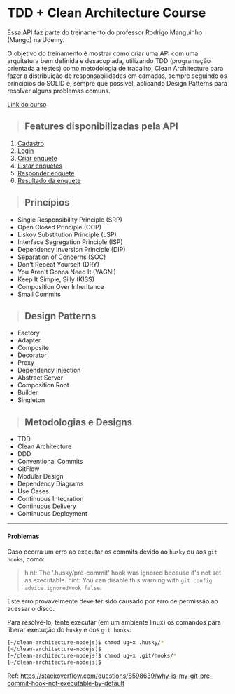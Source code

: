 # TDD + Clean Architecture Course

Essa API faz parte do treinamento do professor Rodrigo Manguinho (Mango) na Udemy.

O objetivo do treinamento é mostrar como criar uma API com uma arquitetura bem definida e desacoplada, utilizando TDD (programação orientada a testes) como metodologia de trabalho, Clean Architecture para fazer a distribuição de responsabilidades em camadas, sempre seguindo os princípios do SOLID e, sempre que possível, aplicando Design Patterns para resolver alguns problemas comuns.

[Link do curso](https://www.udemy.com/course/tdd-com-mango/?referralCode=B53CE5CA2B9AFA5A6FA1)

> ## Features disponibilizadas pela API

1. [Cadastro](./requirements/signup.md)
2. [Login](./requirements/login.md)
3. [Criar enquete](./requirements/add-survey.md)
4. [Listar enquetes](./requirements/load-surveys.md)
5. [Responder enquete](./requirements/save-survey-result.md)
6. [Resultado da enquete](./requirements/load-survey-result.md)

> ## Princípios

- Single Responsibility Principle (SRP)
- Open Closed Principle (OCP)
- Liskov Substitution Principle (LSP)
- Interface Segregation Principle (ISP)
- Dependency Inversion Principle (DIP)
- Separation of Concerns (SOC)
- Don't Repeat Yourself (DRY)
- You Aren't Gonna Need It (YAGNI)
- Keep It Simple, Silly (KISS)
- Composition Over Inheritance
- Small Commits

> ## Design Patterns

- Factory
- Adapter
- Composite
- Decorator
- Proxy
- Dependency Injection
- Abstract Server
- Composition Root
- Builder
- Singleton

> ## Metodologias e Designs

- TDD
- Clean Architecture
- DDD
- Conventional Commits
- GitFlow
- Modular Design
- Dependency Diagrams
- Use Cases
- Continuous Integration
- Continuous Delivery
- Continuous Deployment

---

#### Problemas

Caso ocorra um erro ao executar os commits devido ao `husky` ou aos `git hooks`, como:

> hint: The '.husky/pre-commit' hook was ignored because it's not set as executable.
> hint: You can disable this warning with `git config advice.ignoredHook false`.

Este erro provavelmente deve ter sido causado por erro de permissão ao acessar o disco.

Para resolvê-lo, tente executar (em um ambiente linux) os comandos para liberar execução do `husky` e dos `git hooks`:

```bash
[~/clean-architecture-nodejs]$ chmod ug+x .husky/*
[~/clean-architecture-nodejs]$
[~/clean-architecture-nodejs]$ chmod ug+x .git/hooks/*
[~/clean-architecture-nodejs]$
```

Ref: https://stackoverflow.com/questions/8598639/why-is-my-git-pre-commit-hook-not-executable-by-default
